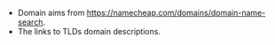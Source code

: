 - Domain aims from <https://namecheap.com/domains/domain-name-search>.
- The links to TLDs domain descriptions.
